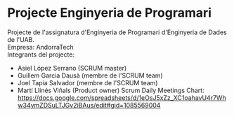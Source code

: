 # Projecte Enginyeria de Programari
Projecte de l'assignatura d'Enginyeria de Programari d'Enginyeria de Dades de l'UAB.\
Empresa: AndorraTech\
Integrants del projecte:
* Asiel López Serrano (SCRUM master)
* Guillem Garcia Dausà (membre de l'SCRUM team)
* Joel Tapia Salvador (membre de l'SCRUM team)
* Martí Llinés Viñals (Product owner)
Scrum Daily Meetings Chart: https://docs.google.com/spreadsheets/d/1eOsJ5xZz_XC1oahavU4r7Whw34ymZDSuLTJGv2iBAus/edit#gid=1085569004  
